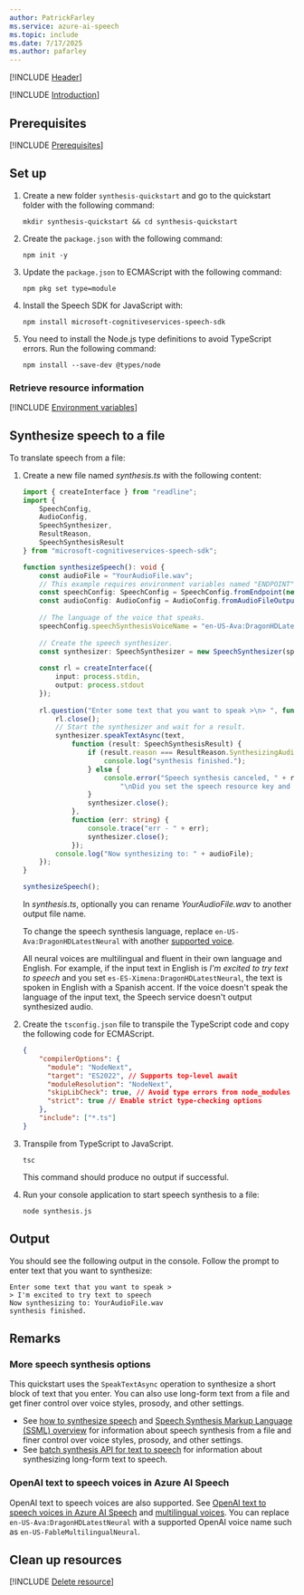 ```yaml
---
author: PatrickFarley
ms.service: azure-ai-speech
ms.topic: include
ms.date: 7/17/2025
ms.author: pafarley
---
```


[!INCLUDE [Header](../../common/javascript.md)]

[!INCLUDE [Introduction](intro.md)]

## Prerequisites

[!INCLUDE [Prerequisites](../../common/azure-prerequisites.md)]

## Set up

1. Create a new folder `synthesis-quickstart` and go to the quickstart folder with the following command:

    ```shell
    mkdir synthesis-quickstart && cd synthesis-quickstart
    ```
    
1. Create the `package.json` with the following command:

    ```shell
    npm init -y
    ```

1. Update the `package.json` to ECMAScript with the following command:
    ```shell
    npm pkg set type=module
    ```

1. Install the Speech SDK for JavaScript with:

    ```console
    npm install microsoft-cognitiveservices-speech-sdk
    ```

1. You need to install the Node.js type definitions to avoid TypeScript errors. Run the following command:

    ```shell
    npm install --save-dev @types/node
    ```

### Retrieve resource information

[!INCLUDE [Environment variables](../../common/environment-variables.md)]

## Synthesize speech to a file

To translate speech from a file:

1. Create a new file named *synthesis.ts* with the following content:

    ```typescript
    import { createInterface } from "readline";
    import { 
        SpeechConfig, 
        AudioConfig, 
        SpeechSynthesizer, 
        ResultReason,
        SpeechSynthesisResult 
    } from "microsoft-cognitiveservices-speech-sdk";
    
    function synthesizeSpeech(): void {
        const audioFile = "YourAudioFile.wav";
        // This example requires environment variables named "ENDPOINT" and "SPEECH_KEY"
        const speechConfig: SpeechConfig = SpeechConfig.fromEndpoint(new URL(process.env.ENDPOINT!), process.env.SPEECH_KEY!);
        const audioConfig: AudioConfig = AudioConfig.fromAudioFileOutput(audioFile);
        
        // The language of the voice that speaks.
        speechConfig.speechSynthesisVoiceName = "en-US-Ava:DragonHDLatestNeural";
        
        // Create the speech synthesizer.
        const synthesizer: SpeechSynthesizer = new SpeechSynthesizer(speechConfig, audioConfig);
        
        const rl = createInterface({
            input: process.stdin,
            output: process.stdout
        });
        
        rl.question("Enter some text that you want to speak >\n> ", function (text: string) {
            rl.close();
            // Start the synthesizer and wait for a result.
            synthesizer.speakTextAsync(text,
                function (result: SpeechSynthesisResult) {
                    if (result.reason === ResultReason.SynthesizingAudioCompleted) {
                        console.log("synthesis finished.");
                    } else {
                        console.error("Speech synthesis canceled, " + result.errorDetails +
                            "\nDid you set the speech resource key and region values?");
                    }
                    synthesizer.close();
                },
                function (err: string) {
                    console.trace("err - " + err);
                    synthesizer.close();
                });
            console.log("Now synthesizing to: " + audioFile);
        });
    }
    
    synthesizeSpeech();
    ```

    In *synthesis.ts*, optionally you can rename *YourAudioFile.wav* to another output file name.

    To change the speech synthesis language, replace `en-US-Ava:DragonHDLatestNeural` with another [supported voice](~/articles/ai-services/speech-service/language-support.md#standard-voices).

    All neural voices are multilingual and fluent in their own language and English. For example, if the input text in English is *I'm excited to try text to speech* and you set `es-ES-Ximena:DragonHDLatestNeural`, the text is spoken in English with a Spanish accent. If the voice doesn't speak the language of the input text, the Speech service doesn't output synthesized audio.

1. Create the `tsconfig.json` file to transpile the TypeScript code and copy the following code for ECMAScript.

    ```json
    {
        "compilerOptions": {
          "module": "NodeNext",
          "target": "ES2022", // Supports top-level await
          "moduleResolution": "NodeNext",
          "skipLibCheck": true, // Avoid type errors from node_modules
          "strict": true // Enable strict type-checking options
        },
        "include": ["*.ts"]
    }
    ```

1. Transpile from TypeScript to JavaScript.

    ```shell
    tsc
    ```

    This command should produce no output if successful.

1. Run your console application to start speech synthesis to a file:

   ```console
   node synthesis.js
   ```

## Output

You should see the following output in the console. Follow the prompt to enter text that you want to synthesize:

```console
Enter some text that you want to speak >
> I'm excited to try text to speech
Now synthesizing to: YourAudioFile.wav
synthesis finished.
```

## Remarks

### More speech synthesis options

This quickstart uses the `SpeakTextAsync` operation to synthesize a short block of text that you enter. You can also use long-form text from a file and get finer control over voice styles, prosody, and other settings.

- See [how to synthesize speech](~/articles/ai-services/speech-service/how-to-speech-synthesis.md) and [Speech Synthesis Markup Language (SSML) overview](~/articles/ai-services/speech-service/speech-synthesis-markup.md) for information about speech synthesis from a file and finer control over voice styles, prosody, and other settings.
- See [batch synthesis API for text to speech](~/articles/ai-services/speech-service/batch-synthesis.md) for information about synthesizing long-form text to speech.

### OpenAI text to speech voices in Azure AI Speech

OpenAI text to speech voices are also supported. See [OpenAI text to speech voices in Azure AI Speech](../../../openai-voices.md) and [multilingual voices](../../../language-support.md?tabs=tts#multilingual-voices). You can replace `en-US-Ava:DragonHDLatestNeural` with a supported OpenAI voice name such as `en-US-FableMultilingualNeural`.

## Clean up resources

[!INCLUDE [Delete resource](../../common/delete-resource.md)]
